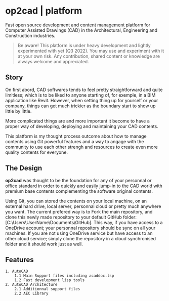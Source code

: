 # op2cad | platform
Fast open source development and content management platform for Computer Assisted Drawings (CAD) in the Architectural, Engineering and Construction industries.

> Be aware! This platform is under heavy development and lightly experimented with yet (Q3 2022). You may use and experiment with it at your own risk. Any contribution, shared content or knowledge are always welcome and appreciated.

## Story

On first abord, CAD softwares tends to feel pretty straightforward and quite limitless; which is to be liked to anyone starting of, for exemple, in a BIM application like Revit. However, when setting thing up for yourself or your company, things can get much trickier as the boundary start to show up little by little.

More complicated things are and more important it become to have a proper way of developing, deploying and maintaining your CAD contents.

This platform is my thought process outcome about how to manage contents using Git powerful features and a way to angage with the community to use each other strengh and resources to create even more quality contents for everyone.

## The Design

**op2cad** was thought to be the foundation for any of your personnal or office standard in order to quickly and easily jump-in to the CAD world with premium base contents complementing the software original contents.

Using Git, you can stored the contents on your local machine, on an external hard drive, local server, personnal cloud or pretty much anywhere you want. The current prefered way is to Fork the main repository, and clone this newly made repository to your default GitHub folder: [C:\Users\UserName\Documents\GitHub]. This way, if you have access to a OneDrive account; your personnal repository should be sync on all your machines. If you are not using OneDrive service but have access to an other cloud service; simply clone the repository in a cloud synchronised folder and it should work just as well.

## Features

```features
1. AutoCAD
    1.1 Main Support files including acaddoc.lsp
    1.2 Fast development lisp tools
2. AutoCAD Architecture
    2.1 Additionnal support files
    2.2 AEC Library
```
